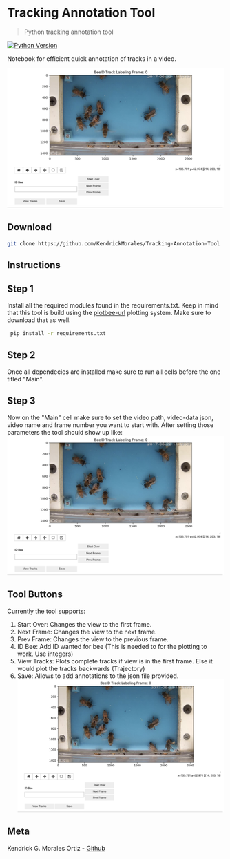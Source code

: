 # Tracking Annotation Tool
> Python tracking annotation tool

[![Python Version][python-image]][python-url]


Notebook for efficient quick annotation of tracks in a video.

![Tool Screenshot][tool-image]

## Download
```sh
git clone https://github.com/KendrickMorales/Tracking-Annotation-Tool
```
## Instructions

## Step 1
Install all the required modules found in the requirements.txt. Keep in mind that this tool is build using the [plotbee-url] plotting system. Make sure to download that as well.
```sh
 pip install -r requirements.txt
 ```

 ## Step 2
Once all dependecies are installed make sure to run all cells before the one titled "Main".

## Step 3
Now on the "Main" cell make sure to set the video path, video-data json, video name and frame number you want to start with. After setting those parameters the tool should show up like:
![Tool Screenshot][tool-image]


## Tool Buttons
Currently the tool supports:
1. Start Over: Changes the view to the first frame.
2. Next Frame: Changes the view to the next frame.
3. Prev Frame: Changes the view to the previous frame.
4. ID Bee: Add ID wanted for bee (This is needed to for the plotting to work. Use integers)
5. View Tracks: Plots complete tracks if view is in the first frame. Else it would plot the tracks backwards (Trajectory)
6. Save: Allows to add annotations to the json file provided.
![Buttons Screenshot][tool-image]




## Meta
Kendrick G. Morales Ortiz - [Github](https://github.com/KendrickMorales)


<!-- Markdown link & img dfn's -->
[python-url]: https://www.python.org/downloads/
[python-image]: https://upload.wikimedia.org/wikipedia/commons/a/a5/Blue_Python_3.8_Shield_Badge.svg
[tool-image]: docs/tracking_tool.png
[buttons-image]: docs/buttons.png
[bookera-url]: https://github.com/Bookera-App
[plotbee-url]: https://github.com/jachansantiago/plotbee
